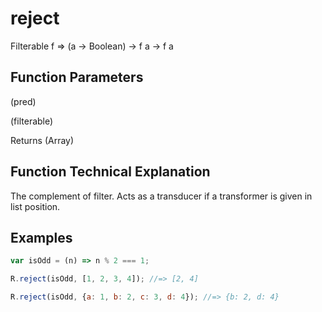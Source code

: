 # reject

Filterable f => (a → Boolean) → f a → f a

## Function Parameters

(pred)

(filterable)

Returns (Array)

## Function Technical Explanation

The complement of filter.
Acts as a transducer if a transformer is given in list position.

## Examples
```javascript
var isOdd = (n) => n % 2 === 1;

R.reject(isOdd, [1, 2, 3, 4]); //=> [2, 4]

R.reject(isOdd, {a: 1, b: 2, c: 3, d: 4}); //=> {b: 2, d: 4}
```
